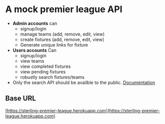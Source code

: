 # A mock premier league API

- **Admin accounts** 
can
  - signup/login
  - manage teams (add, remove, edit, view)
  - create fixtures (add, remove, edit, view)
  - Generate unique links for fixture
- **Users accounts** 
Can
  - signup/login
  - view teams
  - view completed fixtures
  - view pending fixtures
  - robustly search fixtures/teams
- Only the search API should be availble to the public.
[Documentation ](https://documenter.getpostman.com/view/7290073/SVmpW23a)
## Base URL
[https://sterling-premier-league.herokuapp.com](https://sterling-premier-league.herokuapp.com)
